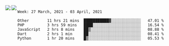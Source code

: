 <a href="https://github.com/anuraghazra/github-readme-stats">
  <img align="left" src="https://github-readme-stats.vercel.app/api?username=Tanesan&count_private=true&show_icons=true" />
</a>
<a href="https://github.com/anuraghazra/github-readme-stats">
  <img align="left" src="https://github-readme-stats.vercel.app/api/top-langs/?username=Tanesan" />
</a>

<!--START_SECTION:waka-->
```text
Week: 27 March, 2021 - 03 April, 2021

Other        11 hrs 21 mins  ███████████▓░░░░░░░░░░░░░   47.01 % 
PHP          3 hrs 59 mins   ████░░░░░░░░░░░░░░░░░░░░░   16.54 % 
JavaScript   2 hrs 8 mins    ██▒░░░░░░░░░░░░░░░░░░░░░░   08.88 % 
Dart         2 hrs 1 min     ██░░░░░░░░░░░░░░░░░░░░░░░   08.41 % 
Python       1 hr 20 mins    █▒░░░░░░░░░░░░░░░░░░░░░░░   05.53 % 
```
<!--END_SECTION:waka-->
